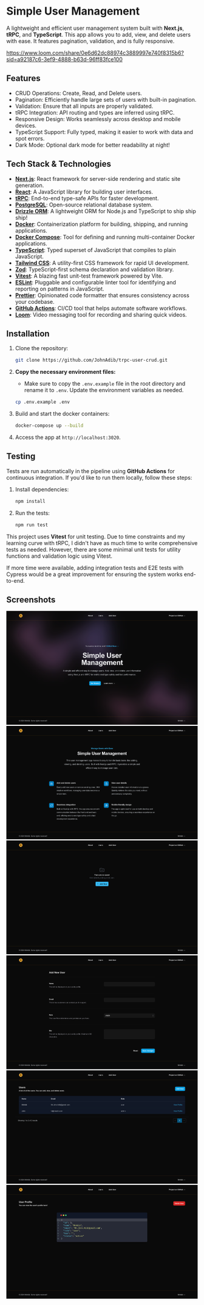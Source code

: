 # Simple User Management

A lightweight and efficient user management system built with **Next.js**, **tRPC**, and **TypeScript**. This app allows you to add, view, and delete users with ease. It features pagination, validation, and is fully responsive.

<https://www.loom.com/share/0e6d62dc88974c3889997e740f8315b6?sid=a92187c6-3ef9-4888-b63d-96ff83fce100>

## Features

- CRUD Operations: Create, Read, and Delete users.
- Pagination: Efficiently handle large sets of users with built-in pagination.
- Validation: Ensure that all inputs are properly validated.
- tRPC Integration: API routing and types are inferred using tRPC.
- Responsive Design: Works seamlessly across desktop and mobile devices.
- TypeScript Support: Fully typed, making it easier to work with data and spot errors.
- Dark Mode: Optional dark mode for better readability at night!

## Tech Stack & Technologies

- **[Next.js](https://nextjs.org/)**: React framework for server-side rendering and static site generation.
- **[React](https://reactjs.org/)**: A JavaScript library for building user interfaces.
- **[tRPC](https://trpc.io/)**: End-to-end type-safe APIs for faster development.
- **[PostgreSQL](https://www.postgresql.org/)**: Open-source relational database system.
- **[Drizzle ORM](https://orm.drizzle.team)**: A lightweight ORM for Node.js and TypeScript to ship ship ship!
- **[Docker](https://www.docker.com/)**: Containerization platform for building, shipping, and running applications.
- **[Docker Compose](https://docs.docker.com/compose/)**: Tool for defining and running multi-container Docker applications.
- **[TypeScript](https://www.typescriptlang.org/)**: Typed superset of JavaScript that compiles to plain JavaScript.
- **[Tailwind CSS](https://tailwindcss.com/)**: A utility-first CSS framework for rapid UI development.
- **[Zod](https://zod.dev)**: TypeScript-first schema declaration and validation library.
- **[Vitest](https://vitest.dev/)**: A blazing fast unit-test framework powered by Vite.
- **[ESLint](https://eslint.org/)**: Pluggable and configurable linter tool for identifying and reporting on patterns in JavaScript.
- **[Prettier](https://prettier.io/)**: Opinionated code formatter that ensures consistency across your codebase.
- **[GitHub Actions](https://github.com/features/actions)**: CI/CD tool that helps automate software workflows.
- **[Loom](https://www.loom.com/)**: Video messaging tool for recording and sharing quick videos.

## Installation

1. Clone the repository:

   ```bash
   git clone https://github.com/JohnAdib/trpc-user-crud.git
   ```

2. **Copy the necessary environment files:**

   - Make sure to copy the `.env.example` file in the root directory and rename it to `.env`. Update the environment variables as needed.

   ```bash
   cp .env.example .env
   ```

3. Build and start the docker containers:

   ```bash
   docker-compose up --build
   ```

4. Access the app at `http://localhost:3020`.

## Testing

Tests are run automatically in the pipeline using **GitHub Actions** for continuous integration. If you'd like to run them locally, follow these steps:

1. Install dependencies:

   ```bash
   npm install
   ```

2. Run the tests:

   ```bash
   npm run test
   ```

This project uses **Vitest** for unit testing. Due to time constraints and my learning curve with tRPC, I didn't have as much time to write comprehensive tests as needed. However, there are some minimal unit tests for utility functions and validation logic using Vitest.

If more time were available, adding integration tests and E2E tests with Cypress would be a great improvement for ensuring the system works end-to-end.

## Screenshots

![3d-print-manager](doc/homepage.png)
![3d-print-manager](doc/about.png)
![3d-print-manager](doc/empty-state.png)
![3d-print-manager](doc/add-user.png)
![3d-print-manager](doc/list.png)
![3d-print-manager](doc/profile.png)
